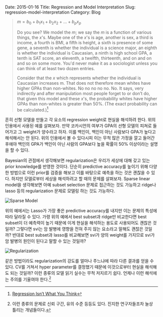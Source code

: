 Date: 2015-01-16
Title: Regression and Model Interpretation
Slug: regression-model-interpretation
Category: Blog

> $m = b_0 + b_1 x_1 + b_2 x_2 + \ldots + b_p x_p$
>
> Do you see? We model the $m$; we say the $m$ is a function of various things, the $x$'s. Maybe one of the $x$'s is age, another is sex, a third is income, a fourth is BMI, a fifth is height, a sixth is presence of some gene, a seventh is whether the individual is a science major, an eighth is whether the individual is Caucasian, a ninth is high school GPA, a tenth is SAT score, an eleventh, a twelfth, thirteenth, and on and on and so on some more. You'd never make it as a sociologist unless you can think of at least two dozen entries.
> 
> Consider that the $x$ which represents whether the individual is Caucasian increases m. That does not therefore mean whites have higher GPAs than non-whites. No no no no no. No. It says, very indirectly and after manipulation most people forget to or don’t do, that given this model and these $x$'s, the probability whites have higher GPAs than non-whites is greater than 50%. (The exact probability can be calculated.)[^regression-not-what-you-think]

흔히 선형 모델을 만들고 각 요소의 regression weight로 현실을 해석하려 한다. 위의 인용에서 사용된 예를 살펴보자. 만약 코카시언의 여부가 GPA의 선형 모델의 피쳐로 들어가고 그 weight가 양수라고 하자. 이를 백인이, 백인이 아닌 사람보다 GPA가 높다고 해석해서는 안 된다. 위의 인용에서 볼 수 있다시피 이는 무척 많은 가정을 깔고 들어간 후에야 백인의 GPA가 백인이 아닌 사람의 GPA보다 높을 확률이 50% 이상이라는 설명을 할 수 있다.

Bayesian의 관점에서 생각해보면 regularization은 우리가 세상에 대해 갖고 있는 prior knowledge를 반영한 것이다. 단순히 predictive accuracy를 높이기 위해 다양한 방법으로 이런 prior를 검증을 해보고 이를 바탕으로 예측을 하는 것은 괜찮을 수 있다. 하지만 모델로부터 세상을 해석하려고 할 때의 문제를 살펴보자. Sparse linear model을 생각해보면 아예 subset selection 문제로 접근하는 것도 가능하고 ridge나 lasso 등의 regularization 문제로 모델링 하는 것도 가능하다.

![Sparse Model](https://www.evernote.com/shard/s25/sh/b3e173a3-3d91-4076-8b9f-5b0288cc76f5/be92f6f5a4ab2e6dddfb38407d5c163b/deep/0/Murphy---2012---Machine-Learning-A-Probabilistic-Perspective.pdf-(page-467-of-1098).png)

위의 예에서는 Lasso가 가장 좋은 predictive accuracy를 내지만 이는 문제의 특성에 따라 달라질 수 있다. 가령 위의 예에서 best subset과 ridge만 비교한다면 best subset이 더 예측력이 높기 때문에 이게 현실을 해석하는 용도로 사용되어도 괜찮은 것일까? 그렇다면 svi는 암 발병에 영향을 전혀 주지 않는 요소라고 말해도 괜찮은 것일까? 반대로 best subset과 lasso를 비교해보면 svi가 양의 weight를 가지므로 svi가 암 발병의 원인이 된다고 말할 수 있는 것일까?

![Regularization](https://www.evernote.com/shard/s25/sh/f33e1fd4-5b6b-4820-9580-8f880fb242b2/562078df2ace0d03b73c0440c28b634a/deep/0/Murphy---2012---Machine-Learning-A-Probabilistic-Perspective.pdf-(page-468-of-1098).png)


같은 방법이라도 regularization의 강도를 얼마나 주느냐에 따라 다른 결과를 얻을 수 있다. CV를 거쳐서 hyper parameter를 결정했기 때문에 이것으로부터 현실을 해석해도 되는 것일까? 이런 종류의 모델 읽기 실수는 무척 저지르기 쉽다. 언제나 이런 해석에는 주의를 기울여야 한다.[^pitfall]

[^regression-not-what-you-think]: [Regression Isn’t What You Think](http://wmbriggs.com/blog/?p=12524)
[^pitfall]: 이런 종류의 문제로 신뢰 구간, 유의 수준 등등도 있다. 진지한 연구자들조차 늘상 틀리는 개념들이다.
